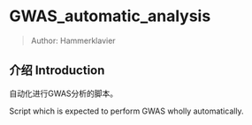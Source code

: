 # GWAS_automatic_analysis

> Author: Hammerklavier

## 介绍 Introduction

自动化进行GWAS分析的脚本。

Script which is expected to perform GWAS wholly automatically.
